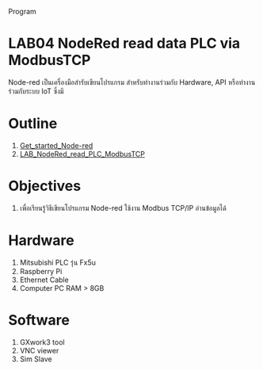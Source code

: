 Program
# **LAB04 NodeRed read data PLC via ModbusTCP**
Node-red เป็นเครื่องมือสำรับเขียนโปรแกรม สำหรับทำงานร่วมกับ Hardware, API หรือทำงานร่วมกับระบบ IoT ซึ่งมี 

# **Outline** 
1. [Get_started_Node-red](https://github.com/Advance-Innovation-Centre-AIC/IIoT_Training_course/blob/249c80854f3fbcca27e2a38c998869e51c8477b1/IoT_PLC/LAB04_NodeRed_read_PLC_ModbusTCP/Get_started_Node-red.md)
2. [LAB_NodeRed_read_PLC_ModbusTCP](https://github.com/Advance-Innovation-Centre-AIC/IIoT_Training_course/blob/249c80854f3fbcca27e2a38c998869e51c8477b1/IoT_PLC/LAB04_NodeRed_read_PLC_ModbusTCP/LAB_NodeRed_read_PLC_ModbusTCP.md)


# **Objectives**
1. เพื่อเรียนรู้วิธีเขียนโปรแกรม Node-red ใช้งาน Modbus TCP/IP อ่านข้อมูลได้

# **Hardware**
1. Mitsubishi PLC รุ่น Fx5u 
2. Raspberry Pi 
3. Ethernet Cable
4. Computer PC RAM > 8GB


# **Software**
1. GXwork3 tool
2. VNC viewer
3. Sim Slave


